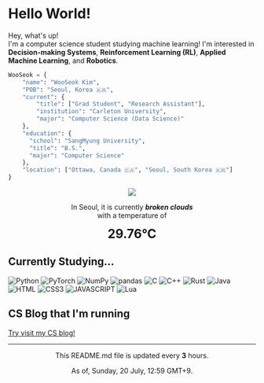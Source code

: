 <h1>Hello World!</h1>

<p>Hey, what's up! </br>
I'm a computer science student studying machine learning! I'm interested in <b>Decision-making Systems</b>, <b>Reinforcement Learning (RL)</b>, <b>Applied Machine Learning</b>, and <b>Robotics</b>.</p>

```python
WooSeok = {
    "name": "WooSeok Kim",
    "POB": "Seoul, Korea 🇰🇷",
    "current": {
        "title": ["Grad Student", "Research Assistant"],
        "institution": "Carleton University",
        "major": "Computer Science (Data Science)"
    },
    "education": {
      "school": "SangMyung University",
      "title": "B.S.",
      "major": "Computer Science"
    },
    "location": ["Ottawa, Canada 🇨🇦", "Seoul, South Korea 🇰🇷"]
}
```

<p align="center">
    <img src="http://openweathermap.org/img/wn/04d@2x.png"/>
    <p align="center">In Seoul, it is currently <b><i>broken clouds</i></b><br>
    with a temperature of</p>
    <div align="center" style="font-size: 25px"><b>29.76°C</b></div>
</p>

<h2>Currently Studying...</h2>

![Python](https://img.shields.io/badge/-Python-3776AB?style=for-the-badge&logo=python&logoColor=ffffff)
![PyTorch](https://img.shields.io/badge/-PyTorch-EE4C2C?style=for-the-badge&logo=numpy&logoColor=ffffff)
![NumPy](https://img.shields.io/badge/-NumPy-013243?style=for-the-badge&logo=numpy&logoColor=ffffff)
![pandas](https://img.shields.io/badge/-pandas-150458?style=for-the-badge&logo=pandas&logoColor=ffffff)
![C](https://img.shields.io/badge/-C-A8B9CC?style=for-the-badge&logo=c&logoColor=000000)
![C++](https://img.shields.io/badge/-c++-00599C?style=for-the-badge&logo=c%2B%2B)
![Rust](https://img.shields.io/badge/-rust-000000?style=for-the-badge&logo=ffffff)
![Java](https://img.shields.io/badge/-Java-CC333C?style=for-the-badge&logo=java)
![HTML](https://img.shields.io/badge/-HTML5-FF5733?style=for-the-badge&logo=html5&logoColor=ffffff)
![CSS3](https://img.shields.io/badge/-CSS3-307AC6?style=for-the-badge&logo=css3)
![JAVASCRIPT](https://img.shields.io/badge/-JavaScript-F7DF1E?style=for-the-badge&logo=javascript&logoColor=000000&labelColor=F7DF1E&color=F7DF1E)
![Lua](https://img.shields.io/badge/-Lua-070078?style=for-the-badge&logo=lua)

<h2>CS Blog that I'm running</h2>

[Try visit my CS blog!](https://3seoksw.github.io)

---
<p align="center">This README.md file is updated every <b>3</b> hours.</p>
<p align="center">As of, Sunday, 20 July, 12:59 GMT+9.</p>
